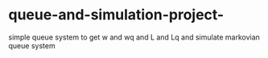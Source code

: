# queue-and-simulation-project-
simple queue system to get w and wq and L and Lq and simulate markovian queue system
